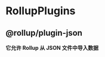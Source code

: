 <!--
 * @Descripttion: 
 * @version: 
 * @Author: guowh
 * @Date: 2023-11-29 17:38:37
-->
# RollupPlugins

## @rollup/plugin-json
**它允许 Rollup 从 JSON 文件中导入数据**